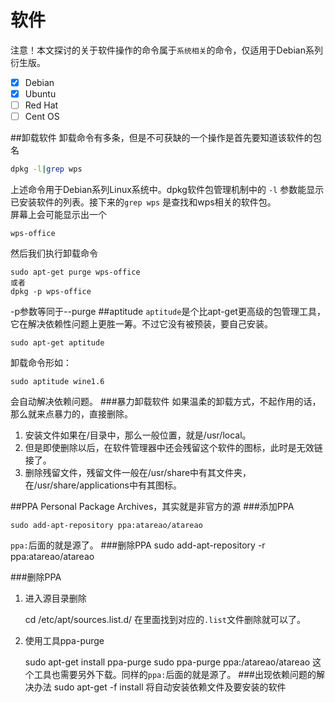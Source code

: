 软件
====
注意！本文探讨的关于软件操作的命令属于`系统相关`的命令，仅适用于Debian系列衍生版。
- [x] Debian
- [x] Ubuntu
- [ ] Red Hat
- [ ] Cent OS 

##卸载软件
卸载命令有多条，但是不可获缺的一个操作是首先要知道该软件的包名
```bash
dpkg -l|grep wps
```
上述命令用于Debian系列Linux系统中。dpkg软件包管理机制中的 `-l` 参数能显示已安装软件的列表。接下来的`grep wps` 是查找和wps相关的软件包。<br>
屏幕上会可能显示出一个

    wps-office

然后我们执行卸载命令
```
sudo apt-get purge wps-office
或者
dpkg -p wps-office
```
-p参数等同于--purge
##aptitude
`aptitude`是个比apt-get更高级的包管理工具，它在解决依赖性问题上更胜一筹。不过它没有被预装，要自己安装。

    sudo apt-get aptitude
卸载命令形如：

    sudo aptitude wine1.6
会自动解决依赖问题。
###暴力卸载软件
如果温柔的卸载方式，不起作用的话，那么就来点暴力的，直接删除。

1. 安装文件如果在/目录中，那么一般位置，就是/usr/local。
2. 但是即使删除以后，在软件管理器中还会残留这个软件的图标，此时是无效链接了。
3. 删除残留文件，残留文件一般在/usr/share中有其文件夹，在/usr/share/applications中有其图标。

##PPA
Personal Package Archives，其实就是非官方的源
###添加PPA

    sudo add-apt-repository ppa:atareao/atareao
`ppa:`后面的就是源了。
###删除PPA
    sudo add-apt-repository -r ppa:atareao/atareao

###删除PPA
1. 进入源目录删除
 
    cd /etc/apt/sources.list.d/ 
在里面找到对应的`.list`文件删除就可以了。
2. 使用工具ppa-purge

    sudo apt-get install ppa-purge
    sudo ppa-purge ppa:/atareao/atareao
这个工具也需要另外下载。同样的`ppa:`后面的就是源了。
###出现依赖问题的解决办法
    sudo apt-get -f install
将自动安装依赖文件及要安装的软件
